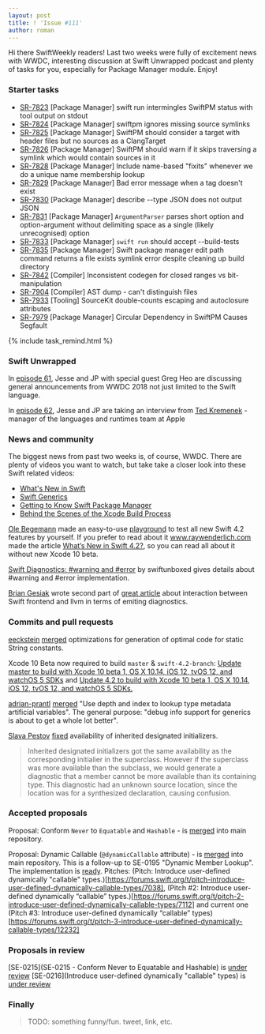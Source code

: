 ```yaml
---
layout: post
title: ! 'Issue #111'
author: roman
---
```


Hi there SwiftWeekly readers! Last two weeks were fully of excitement news with WWDC, interesting discussion at Swift Unwrapped podcast and plenty of tasks for you, especially for Package Manager module. Enjoy!

<!--excerpt-->

### Starter tasks

- [SR-7823](https://bugs.swift.org/browse/SR-7823) [Package Manager] swift run intermingles SwiftPM status with tool output on stdout
- [SR-7824](https://bugs.swift.org/browse/SR-7824) [Package Manager] swiftpm ignores missing source symlinks
- [SR-7825](https://bugs.swift.org/browse/SR-7825) [Package Manager] SwiftPM should consider a target with header files but no sources as a ClangTarget
- [SR-7826](https://bugs.swift.org/browse/SR-7826) [Package Manager] SwiftPM should warn if it skips traversing a symlink which would contain sources in it
- [SR-7828](https://bugs.swift.org/browse/SR-7828) [Package Manager] Include name-based "fixits" whenever we do a unique name membership lookup
- [SR-7829](https://bugs.swift.org/browse/SR-7829) [Package Manager] Bad error message when a tag doesn't exist
- [SR-7830](https://bugs.swift.org/browse/SR-7830) [Package Manager] describe --type JSON does not output JSON
- [SR-7831](https://bugs.swift.org/browse/SR-7831) [Package Manager] `ArgumentParser` parses short option and option-argument without delimiting space as a single (likely unrecognised) option
- [SR-7833](https://bugs.swift.org/browse/SR-7833) [Package Manager] `swift run` should accept --build-tests
- [SR-7835](https://bugs.swift.org/browse/SR-7835) [Package Manager] Swift package manager edit path command returns a file exists symlink error despite cleaning up build directory
- [SR-7842](https://bugs.swift.org/browse/SR-7842) [Compiler] Inconsistent codegen for closed ranges vs bit-manipulation
- [SR-7904](https://bugs.swift.org/browse/SR-7904) [Compiler] AST dump - can't distinguish files
- [SR-7933](https://bugs.swift.org/browse/SR-7933) [Tooling] SourceKit double-counts escaping and autoclosure attributes
- [SR-7979](https://bugs.swift.org/browse/SR-7979) [Package Manager] Circular Dependency in SwiftPM Causes Segfault

{% include task_remind.html %}

### Swift Unwrapped

In [episode 61](https://spec.fm/podcasts/swift-unwrapped/154581), Jesse and JP with special guest Greg Heo are discussing general announcements from WWDC 2018 not just limited to the Swift language.

In [episode 62](https://spec.fm/podcasts/swift-unwrapped/154699), Jesse and JP are taking an interview from [Ted Kremenek](https://twitter.com/tkremenek) - manager of the languages and runtimes team at Apple

### News and community

The biggest news from past two weeks is, of course, WWDC. There are plenty of videos you want to watch, but take take a closer look into these Swift related videos:
- [What's New in Swift](https://developer.apple.com/videos/play/wwdc2018/401)
- [Swift Generics](https://developer.apple.com/videos/play/wwdc2018/406/)
- [Getting to Know Swift Package Manager](https://developer.apple.com/videos/play/wwdc2018/411/)
- [Behind the Scenes of the Xcode Build Process](https://developer.apple.com/videos/play/wwdc2018/415/)

[Ole Begemann](https://github.com/ole) made an easy-to-use [playground](https://github.com/ole/whats-new-in-swift-4-2) to test all new Swift 4.2 features by yourself. If you prefer to read about it www.raywenderlich.com made the article [What’s New in Swift 4.2?](https://www.raywenderlich.com/194066/whats-new-in-swift-4-2), so you can read all about it without new Xcode 10 beta.

[Swift Diagnostics: #warning and #error](https://swiftunboxed.com/internals/diagnostics-warning-error/) by swiftunboxed gives details about #warning and #error implementation.

[Brian Gesiak](https://twitter.com/modocache) wrote second part of [great article](https://modocache.io/swift-compiler-diagnostics-part-2) about interaction between Swift frontend and llvm in terms of emiting diagnostics.

### Commits and pull requests

[eeckstein](https://github.com/eeckstein) [merged](https://github.com/apple/swift/pull/17014) optimizations for generation of optimal code for static String constants.

Xcode 10 Beta now required to build `master` & `swift-4.2-branch`: [Update master to build with Xcode 10 beta 1, OS X 10.14, iOS 12, tvOS 12, and watchOS 5 SDKs](https://github.com/apple/swift/pull/17000) and [Update 4.2 to build with Xcode 10 beta 1, OS X 10.14, iOS 12, tvOS 12, and watchOS 5 SDKs.](https://github.com/apple/swift/pull/17001)

[adrian-prantl](https://github.com/adrian-prantl) [merged](https://github.com/apple/swift/pull/16937) "Use depth and index to lookup type metadata artificial variables". The general purpose: "debug info support for generics is about to get a whole lot better".

[Slava Pestov](https://github.com/slavapestov) [fixed](https://github.com/apple/swift/pull/17080) availability of inherited designated initializers. 
> Inherited designated initializers got the same availability as the corresponding initialier in the superclass. However if the superclass was more available than the subclass, we would generate a diagnostic that a member cannot be more available than its containing type. This diagnostic had an unknown source location, since the location was for a synthesized declaration, causing confusion.

### Accepted proposals

Proposal: Conform `Never` to `Equatable` and `Hashable` - is [merged](https://github.com/apple/swift-evolution/pull/855) into main repository. 

Proposal: Dynamic Callable (`@dynamicCallable` attribute) - is [merged](https://github.com/apple/swift-evolution/pull/858) into main repository. This is a follow-up to SE-0195 "Dynamic Member Lookup". The implementation is [ready](https://github.com/apple/swift/pull/16980). Pitches: (Pitch: Introduce user-defined dynamically "callable" types.)[https://forums.swift.org/t/pitch-introduce-user-defined-dynamically-callable-types/7038], (Pitch #2: Introduce user-defined dynamically “callable” types.)[https://forums.swift.org/t/pitch-2-introduce-user-defined-dynamically-callable-types/7112] and current one (Pitch #3: Introduce user-defined dynamically “callable” types)[https://forums.swift.org/t/pitch-3-introduce-user-defined-dynamically-callable-types/12232]

### Proposals in review

[SE-0215](SE-0215 - Conform Never to Equatable and Hashable) is [under review](https://forums.swift.org/t/se-0215-conform-never-to-equatable-and-hashable/13586)
[SE-0216](Introduce user-defined dynamically "callable" types) is [under review](https://forums.swift.org/t/se-0216-user-defined-dynamically-callable-types/13615)

### Finally

> TODO: something funny/fun. tweet, link, etc.
